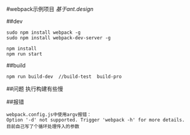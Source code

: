 #webpack示例项目
*基于ant.design*

##dev
```
sudo npm install webpack -g
sudo npm install webpack-dev-server -g

npm install
npm run start
```

##build
```
npm run build-dev  //build-test  build-pro
```
##问题
执行构建有些慢

##报错
```
webpack.config.js中使用argv报错：
Option '-d' not supported. Trigger 'webpack -h' for more details.
目前自己写了个循环处理传入的参数
```